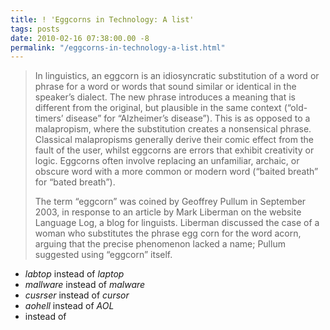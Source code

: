 ```yaml
---
title: ! 'Eggcorns in Technology: A list'
tags: posts
date: 2010-02-16 07:38:00.00 -8
permalink: "/eggcorns-in-technology-a-list.html"
---
```

> In linguistics, an eggcorn is an idiosyncratic substitution of a word or phrase for a word or words that sound similar or identical in the speaker’s dialect. The new phrase introduces a meaning that is different from the original, but plausible in the same context (“old-timers’ disease” for “Alzheimer’s disease”). This is as opposed to a malapropism, where the substitution creates a nonsensical phrase. Classical malapropisms generally derive their comic effect from the fault of the user, whilst eggcorns are errors that exhibit creativity or logic. Eggcorns often involve replacing an unfamiliar, archaic, or obscure word with a more common or modern word (“baited breath” for “bated breath”).
>
> The term “eggcorn” was coined by Geoffrey Pullum in September 2003, in response to an article by Mark Liberman on the website Language Log, a blog for linguists. Liberman discussed the case of a woman who substitutes the phrase egg corn for the word acorn, arguing that the precise phenomenon lacked a name; Pullum suggested using “eggcorn” itself.

*   _labtop_ instead of _laptop_
*   _mallware_ instead of _malware_
*   _cusrser_ instead of _cursor_
*   _aohell_ instead of _AOL_
*   instead of
